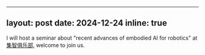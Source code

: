 

---
layout: post
date: 2024-12-24
inline: true
---

I will host a seminar about "recent advances of embodied AI for robotics" at [集智俱乐部](https://mp.weixin.qq.com/s/uQ0XPxaiMBQfANqXPTnBbg), welcome to join us.

